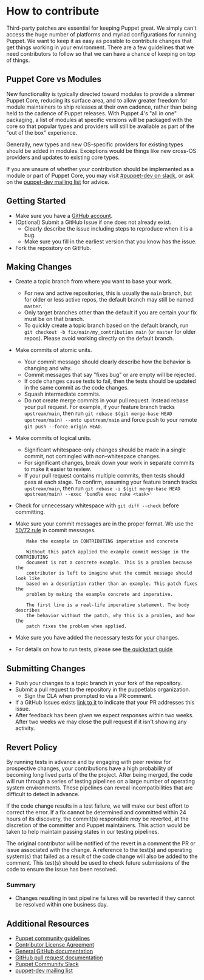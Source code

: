 # How to contribute

Third-party patches are essential for keeping Puppet great. We simply can't
access the huge number of platforms and myriad configurations for running
Puppet. We want to keep it as easy as possible to contribute changes that
get things working in your environment. There are a few guidelines that we
need contributors to follow so that we can have a chance of keeping on
top of things.

## Puppet Core vs Modules

New functionality is typically directed toward modules to provide a slimmer
Puppet Core, reducing its surface area, and to allow greater freedom for
module maintainers to ship releases at their own cadence, rather than
being held to the cadence of Puppet releases. With Puppet 4's "all in one"
packaging, a list of modules at specific versions will be packaged with the
core so that popular types and providers will still be available as part of
the "out of the box" experience.

Generally, new types and new OS-specific providers for existing types should
be added in modules. Exceptions would be things like new cross-OS providers
and updates to existing core types.

If you are unsure of whether your contribution should be implemented as a
module or part of Puppet Core, you may visit [#puppet-dev on slack](https://slack.puppet.com/), or ask on
the [puppet-dev mailing list](https://groups.google.com/forum/#!forum/puppet-dev) for advice.

## Getting Started

* Make sure you have a [GitHub account](https://github.com/signup/free).
* (Optional) Submit a GitHub Issue if one does not already exist.
  * Clearly describe the issue including steps to reproduce when it is a bug.
  * Make sure you fill in the earliest version that you know has the issue.
* Fork the repository on GitHub.

## Making Changes

* Create a topic branch from where you want to base your work.
  * For new and active repositories, this is usually the `main` branch, but for
    older or less active repos, the default branch may still be named `master`.
  * Only target branches other than the default if you are certain your fix must
    be on that branch.
  * To quickly create a topic branch based on the default branch, run `git
    checkout -b fix/main/my_contribution main` (or `master` for older repos).
    Please avoid working directly on the default branch.
* Make commits of atomic units.
  * Your commit message should clearly describe how the behavior is changing and why.
  * Commit messages that say "fixes bug" or are empty will be rejected.
  * If code changes cause tests to fail, then the tests should be updated in the
    same commit as the code changes.
  * Squash intermediate commits.
  * Do not create merge commits in your pull request. Instead rebase your pull
    request. For example, if your feature branch tracks `upstream/main`, then
    run `git rebase $(git merge-base HEAD upstream/main) --onto upstream/main`
    and force push to your remote `git push --force origin HEAD`.
* Make commits of logical units.
  * Significant whitespace-only changes should be made in a single commit, not
    comingled with non-whitespace changes.
  * For significant changes, break down your work in separate commits to make it
    easier to review.
  * If your pull request contains multiple commits, then tests should pass at each
    stage. To confirm, assuming your feature branch tracks `upstream/main`, then run
    `git rebase -i $(git merge-base HEAD upstream/main) --exec 'bundle exec rake <task>'`
* Check for unnecessary whitespace with `git diff --check` before committing.
* Make sure your commit messages are in the proper format. We use the [50/72 rule](https://git-scm.com/book/en/v2/Distributed-Git-Contributing-to-a-Project) in commit messages.

  ```text
      Make the example in CONTRIBUTING imperative and concrete

      Without this patch applied the example commit message in the CONTRIBUTING
      document is not a concrete example. This is a problem because the
      contributor is left to imagine what the commit message should look like
      based on a description rather than an example. This patch fixes the
      problem by making the example concrete and imperative.

      The first line is a real-life imperative statement. The body describes
      the behavior without the patch, why this is a problem, and how the
      patch fixes the problem when applied.
  ```

* Make sure you have added the necessary tests for your changes.
* For details on how to run tests, please see [the quickstart guide](https://github.com/puppetlabs/puppet/blob/main/docs/quickstart.md)

## Submitting Changes

* Push your changes to a topic branch in your fork of the repository.
* Submit a pull request to the repository in the puppetlabs organization.
  * Sign the CLA when prompted to via a PR comment.
* If a GitHub Issues exists [link to it](https://docs.github.com/en/issues/tracking-your-work-with-issues/linking-a-pull-request-to-an-issue) to indicate that your PR addresses this issue.
* After feedback has been given we expect responses within two weeks. After two
  weeks we may close the pull request if it isn't showing any activity.

## Revert Policy

By running tests in advance and by engaging with peer review for prospective
changes, your contributions have a high probability of becoming long lived
parts of the the project. After being merged, the code will run through a
series of testing pipelines on a large number of operating system
environments. These pipelines can reveal incompatibilities that are difficult
to detect in advance.

If the code change results in a test failure, we will make our best effort to
correct the error. If a fix cannot be determined and committed within 24 hours
of its discovery, the commit(s) responsible _may_ be reverted, at the
discretion of the committer and Puppet maintainers. This action would be taken
to help maintain passing states in our testing pipelines.

The original contributor will be notified of the revert in a comment the PR or
issue associated with the change. A reference to the test(s) and operating
system(s) that failed as a result of the code change will also be added to the
comment. This test(s) should be used to check future submissions of the code to
ensure the issue has been resolved.

### Summary

* Changes resulting in test pipeline failures will be reverted if they cannot
  be resolved within one business day.

## Additional Resources

* [Puppet community guidelines](https://puppet.com/community/community-guidelines)
* [Contributor License Agreement](https://puppet.com/community/contributor-license-agreement)
* [General GitHub documentation](https://help.github.com/)
* [GitHub pull request documentation](https://help.github.com/articles/creating-a-pull-request/)
* [Puppet Community Slack](https://slack.puppet.com)
* [puppet-dev mailing list](https://groups.google.com/forum/#!forum/puppet-dev)
